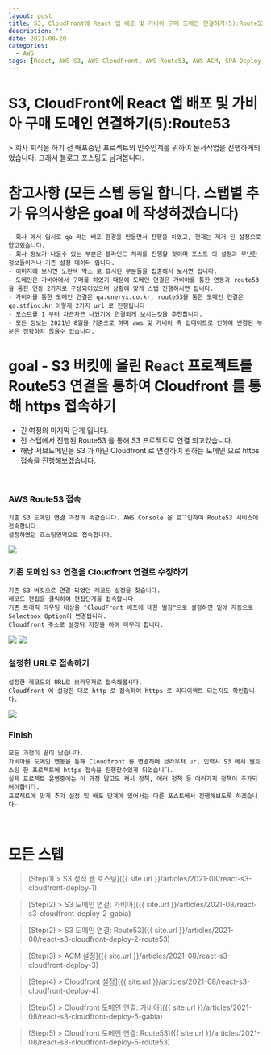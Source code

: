 ```yaml
---
layout: post
title: S3, CloudFront에 React 앱 배포 및 가비아 구매 도메인 연결하기(5):Route53
description: ""
date: 2021-08-20
categories:
  - AWS
tags: [React, AWS S3, AWS CloudFront, AWS Route53, AWS ACM, SPA Deploy, Gabia]
---
```


# S3, CloudFront에 React 앱 배포 및 가비아 구매 도메인 연결하기(5):Route53
<div class="gap-15"></div>
> 회사 퇴직을 하기 전 배포중인 프로젝트의 인수인계를 위하여 문서작업을 진행하게되었습니다. 그래서 블로그 포스팅도 남겨봅니다.

<div class="gap-15"></div>

# 참고사항 (모든 스텝 동일 합니다. 스탭별 추가 유의사항은 goal 에 작성하겠습니다)
```text
- 회사 에서 임시로 qa 라는 배포 환경을 만들면서 진행을 하였고, 현재는 제거 된 설정으로 알고있습니다.
- 회사 정보가 나올수 있는 부분은 블라인드 처리를 진행할 것이며 포스트 의 설정과 무난한 정보들이거나 기존 설정 데이터 입니다.
- 이미지에 보시면 노란색 박스 로 표시된 부분들을 집중해서 보시면 됩니다.
- 도메인은 가비아에서 구매를 하였기 때문에 도메인 연결은 가비아를 통한 연동과 route53 을 통한 연동 2가지로 구성되어있으며 상황에 맞게 스탭 진행하시면 됩니다.
- 가비아를 통한 도메인 연결은 qa.eneryx.co.kr, route53을 통한 도메인 연결은 qa.stfinc.kr 이렇게 2가지 url 로 진행됩니다
- 포스트를 1 부터 차근차근 나눴기에 연결되게 보시는것을 추천합니다.
- 모든 정보는 2021년 8월을 기준으로 하며 aws 및 가비아 측 업데이트로 인하여 변경된 부분은 정확하지 않을수 있습니다.
```
<div class="gap-15"></div>

# goal - S3 버킷에 올린 React 프로젝트를 Route53 연결을 통하여 Cloudfront 를 통해 https 접속하기

- 긴 여정의 마지막 단계 입니다.
- 전 스텝에서 진행된 Route53 을 통해 S3 프로젝트로 연결 되고있습니다.
- 해당 서브도메인을 S3 가 아닌 Cloudfront 로 연결하여 원하는 도메인 으로 https 접속을 진행해보겠습니다.
<br>

### AWS Route53 접속

```
기존 S3 도메인 연결 과정과 똑같습니다. AWS Console 을 로그인하여 Route53 서비스에 접속합니다.
설정하였던 호스팅영역으로 접속합니다.
```

<img src="{{ site.url }}/assets/image/2021-08-20-react-s3-cloudfront-deploy-5-route53/image1.png" class="col-12" />
<br>


### 기존 도메인 S3 연결을 Cloudfront 연결로 수정하기

```
기존 S3 버킷으로 연결 되었던 레코드 설정을 찾습니다.
레코드 편집을 클릭하여 편집단계를 접속합니다.
기존 트래픽 라우팅 대상을 "CloudFront 배포에 대한 별칭"으로 설정하면 밑에 자동으로 Selectbox Option이 변경됩니다.
Cloudfront 주소로 설정뒤 저장을 하여 마무리 합니다.
```

<img src="{{ site.url }}/assets/image/2021-08-20-react-s3-cloudfront-deploy-5-route53/image2.png" class="col-12" />
<img src="{{ site.url }}/assets/image/2021-08-20-react-s3-cloudfront-deploy-5-route53/image3.png" class="col-12" />
<br>


### 설정한 URL로 접속하기

```
설정한 레코드의 URL로 브라우저로 접속해봅시다.
Cloudfront 에 설정한 대로 http 로 접속하여 https 로 리다이렉트 되는지도 확인합니다.
```

<img src="{{ site.url }}/assets/image/2021-08-20-react-s3-cloudfront-deploy-5-route53/image4.png" class="col-12" />
<br>


### Finish

```text
모든 과정이 끝이 났습니다.
가비아를 도메인 연동을 통해 Cloudfront 를 연결하여 브라우저 url 입력시 S3 에서 웹호스팅 한 프로젝트에 https 접속을 진행할수있게 되었습니다.
실제 프로젝트 운영중에는 이 과정 말고도 캐시 정책, 에러 정책 등 여러가지 정책이 추가되어야합니다.
프로젝트에 맞게 추가 설정 및 배포 단계에 있어서는 다른 포스트에서 진행해보도록 하겠습니다~
```
<br>

# 모든 스텝
<div class="gap-15"></div>

> [Step(1) > S3 정적 웹 호스팅]({{ site.url }}/articles/2021-08/react-s3-cloudfront-deploy-1)

> [Step(2) > S3 도메인 연결: 가비아]({{ site.url }}/articles/2021-08/react-s3-cloudfront-deploy-2-gabia)

> [Step(2) > S3 도메인 연결: Route53]({{ site.url }}/articles/2021-08/react-s3-cloudfront-deploy-2-route53)

> [Step(3) > ACM 설정]({{ site.url }}/articles/2021-08/react-s3-cloudfront-deploy-3)

> [Step(4) > Cloudfront 설정]({{ site.url }}/articles/2021-08/react-s3-cloudfront-deploy-4)

> [Step(5) > Cloudfront 도메인 연결: 가비아]({{ site.url }}/articles/2021-08/react-s3-cloudfront-deploy-5-gabia)

> [Step(5) > Cloudfront 도메인 연결: Route53]({{ site.url }}/articles/2021-08/react-s3-cloudfront-deploy-5-route53)
